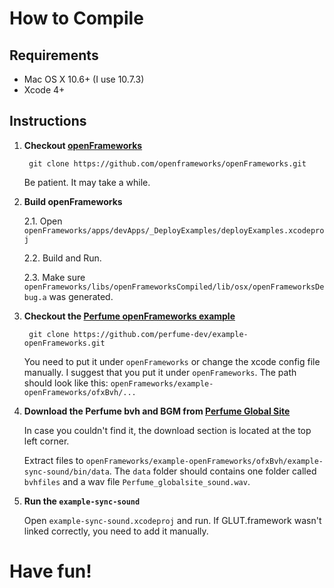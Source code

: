 # How to Compile

## Requirements
- Mac OS X 10.6+ (I use 10.7.3)
- Xcode 4+

## Instructions

1. **Checkout [openFrameworks](https://github.com/openframeworks/openFrameworks)**

        git clone https://github.com/openframeworks/openFrameworks.git

	Be patient. It may take a while.

2. **Build openFrameworks**

    2.1. Open `openFrameworks/apps/devApps/_DeployExamples/deployExamples.xcodeproj`

    2.2. Build and Run. 

    2.3. Make sure `openFrameworks/libs/openFrameworksCompiled/lib/osx/openFrameworksDebug.a` was generated.

3. **Checkout the [Perfume openFrameworks example](https://github.com/perfume-dev/example-openFrameworks)**

        git clone https://github.com/perfume-dev/example-openFrameworks.git

    You need to put it under `openFrameworks` or change the xcode config file manually. I suggest that you put it under `openFrameworks`. The path should look like this: `openFrameworks/example-openFrameworks/ofxBvh/...`

4. **Download the Perfume bvh and BGM from [Perfume Global Site](http://www.perfume-global.com)**

    In case you couldn't find it, the download section is located at the top left corner.

    Extract files to `openFrameworks/example-openFrameworks/ofxBvh/example-sync-sound/bin/data`. The `data` folder should contains one folder called `bvhfiles` and a wav file `Perfume_globalsite_sound.wav`.

5. **Run the `example-sync-sound`**

	Open `example-sync-sound.xcodeproj` and run. If GLUT.framework wasn't linked correctly, you need to add it manually.

# Have fun!


